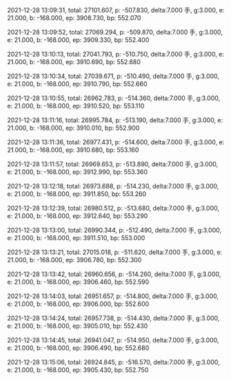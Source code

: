 2021-12-28 13:09:31, total: 27101.607, p: -507.830, delta:7.000 手, g:3.000, e: 21.000, b: -168.000, ep: 3908.730, bp: 552.070

2021-12-28 13:09:52, total: 27069.294, p: -509.870, delta:7.000 手, g:3.000, e: 21.000, b: -168.000, ep: 3909.330, bp: 552.400

2021-12-28 13:10:13, total: 27041.793, p: -510.750, delta:7.000 手, g:3.000, e: 21.000, b: -168.000, ep: 3910.690, bp: 552.680

2021-12-28 13:10:34, total: 27039.671, p: -510.490, delta:7.000 手, g:3.000, e: 21.000, b: -168.000, ep: 3910.790, bp: 552.660

2021-12-28 13:10:55, total: 26962.783, p: -514.360, delta:7.000 手, g:3.000, e: 21.000, b: -168.000, ep: 3910.520, bp: 553.110

2021-12-28 13:11:16, total: 26995.784, p: -513.190, delta:7.000 手, g:3.000, e: 21.000, b: -168.000, ep: 3910.010, bp: 552.900

2021-12-28 13:11:36, total: 26977.431, p: -514.600, delta:7.000 手, g:3.000, e: 21.000, b: -168.000, ep: 3910.680, bp: 553.160

2021-12-28 13:11:57, total: 26969.653, p: -513.890, delta:7.000 手, g:3.000, e: 21.000, b: -168.000, ep: 3912.990, bp: 553.360

2021-12-28 13:12:18, total: 26973.688, p: -514.230, delta:7.000 手, g:3.000, e: 21.000, b: -168.000, ep: 3911.850, bp: 553.260

2021-12-28 13:12:39, total: 26980.512, p: -513.680, delta:7.000 手, g:3.000, e: 21.000, b: -168.000, ep: 3912.640, bp: 553.290

2021-12-28 13:13:00, total: 26990.344, p: -512.490, delta:7.000 手, g:3.000, e: 21.000, b: -168.000, ep: 3911.510, bp: 553.000

2021-12-28 13:13:21, total: 27015.018, p: -511.620, delta:7.000 手, g:3.000, e: 21.000, b: -168.000, ep: 3906.780, bp: 552.300

2021-12-28 13:13:42, total: 26960.656, p: -514.260, delta:7.000 手, g:3.000, e: 21.000, b: -168.000, ep: 3906.460, bp: 552.590

2021-12-28 13:14:03, total: 26951.657, p: -514.800, delta:7.000 手, g:3.000, e: 21.000, b: -168.000, ep: 3906.000, bp: 552.600

2021-12-28 13:14:24, total: 26957.738, p: -514.430, delta:7.000 手, g:3.000, e: 21.000, b: -168.000, ep: 3905.010, bp: 552.430

2021-12-28 13:14:45, total: 26941.047, p: -514.950, delta:7.000 手, g:3.000, e: 21.000, b: -168.000, ep: 3906.490, bp: 552.680

2021-12-28 13:15:06, total: 26924.845, p: -516.570, delta:7.000 手, g:3.000, e: 21.000, b: -168.000, ep: 3905.430, bp: 552.750